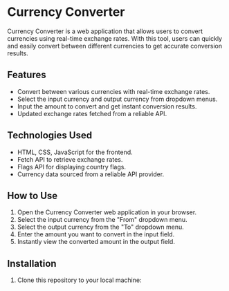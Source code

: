 # Currency Converter

Currency Converter is a web application that allows users to convert currencies using real-time exchange rates. With this tool, users can quickly and easily convert between different currencies to get accurate conversion results.

## Features

- Convert between various currencies with real-time exchange rates.
- Select the input currency and output currency from dropdown menus.
- Input the amount to convert and get instant conversion results.
- Updated exchange rates fetched from a reliable API.

## Technologies Used

- HTML, CSS, JavaScript for the frontend.
- Fetch API to retrieve exchange rates.
- Flags API for displaying country flags.
- Currency data sourced from a reliable API provider.

## How to Use

1. Open the Currency Converter web application in your browser.
2. Select the input currency from the "From" dropdown menu.
3. Select the output currency from the "To" dropdown menu.
4. Enter the amount you want to convert in the input field.
5. Instantly view the converted amount in the output field.

## Installation

1. Clone this repository to your local machine:

